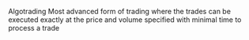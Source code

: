 Algotrading
Most advanced form of trading where the trades can be executed exactly at the price and volume specified with minimal time to process a trade
